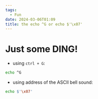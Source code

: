 ```yaml
---
tags:
  - Fun
date: 2024-03-06T01:09
title: the echo ^G or echo $'\x07'
---
```

<!-- 2024-03-06-0109 (March 6, 2024 1:09 AM) -->

# Just some DING!
- using `ctrl + G`:
```bash
echo ^G
```

- using address of the ASCII bell sound: 
```bash
echo $'\x07'
```

